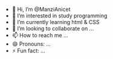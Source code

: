 - 👋 Hi, I’m @ManziAnicet
- 👀 I’m interested in study programming 
- 🌱 I’m currently learning html & CSS
- 💞️ I’m looking to collaborate on ...
- 📫 How to reach me ...
- 😄 Pronouns: ...
- ⚡ Fun fact: ...

<!---
ManziAnicet/ManziAnicet is a ✨ special ✨ repository because its `README.md` (this file) appears on your GitHub profile.
You can click the Preview link to take a look at your changes.
--->
